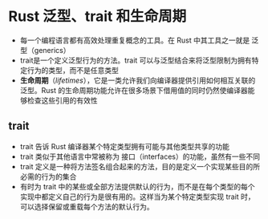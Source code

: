 # Rust 泛型、trait 和生命周期

* 每一个编程语言都有高效处理重复概念的工具。在 Rust 中其工具之一就是 泛型（generics）
* trait是一个定义泛型行为的方法。trait 可以与泛型结合来将泛型限制为拥有特定行为的类型，而不是任意类型
* **生命周期**（*lifetimes*），它是一类允许我们向编译器提供引用如何相互关联的泛型。Rust 的生命周期功能允许在很多场景下借用值的同时仍然使编译器能够检查这些引用的有效性

## trait

* trait 告诉 Rust 编译器某个特定类型拥有可能与其他类型共享的功能
* trait 类似于其他语言中常被称为 接口（interfaces）的功能，虽然有一些不同
* trait 定义是一种将方法签名组合起来的方法，目的是定义一个实现某些目的所必需的行为的集合
* 有时为 trait 中的某些或全部方法提供默认的行为，而不是在每个类型的每个实现中都定义自己的行为是很有用的。这样当为某个特定类型实现 trait 时，可以选择保留或重载每个方法的默认行为。